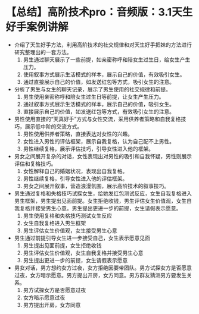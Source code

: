 # 【总结】高阶技术pro：音频版：3.1天生好手案例讲解

-   介绍了天生好手方法，利用高阶技术的社交规律和对天生好手把妹的方法进行研究整理出的一套方法。
    1.  男生通过聊天展示了一些前提，如亲密称呼和陪女生过生日，给女生产生压力。
    2.  使用叙事方式展示生活模式的样本，展示自己的价值，有效吸引女生。
    3.  通过直接展示自己的价值，如发送红包等方式，吸引女生的注意。
-   分析了男生与女生的聊天记录，展示了男生使用的社交规律和前提。
    1.  男生使用亲密称呼和陪女生过生日等前提，让女生产生压力。
    2.  通过叙事方式展示生活模式的样本，展示自己的价值，吸引女生。
    3.  直接展示自己的价值，如发送红包等方式，有效吸引女生的注意。
-   男性使用直接的“天真好手”方式与女性交流，采用供养者策略和自我复格技巧，展示低中阶的交流方式。
    1.  男性使用供养者策略，直接表达对女性的兴趣。
    2.  女性进入男性的评估框架，展示自我复格，认为自己配不上男性。
    3.  男性继续复格，展示评估技巧，引导女性进入他的框架。
-   男女之间展开复杂的对话，女性表现出对男性的吸引和自我怀疑，男性则展示评估和复格技巧。
    1.  女性解释自己的婚姻状况，表现出自我复格。
    2.  男性继续复格，引导女性进入他的评估框架。
    3.  男女之间展开叙事，营造浪漫氛围，展示高阶技术的叙事技巧。
-   男生通过复格和失格技巧试探女生，给她发红包测试反应，女生自我复格进入男生框架，男生提出见面前提。女生拒绝收钱，男生评估女生价值观，女生自我复格并接受男生心意。男生提出更进一步的前提，女生请假表示愿意。 
    1.  男生使用复格和失格技巧测试女生反应
    2.  女生自我复格进入男生框架
    3.  男生评估女生价值观，女生接受男生心意
-   男生通过前提引导女生进一步接受自己，女生表示愿意见面
    1.  男生提出见面前提，女生拒绝收钱
    2.  男生评估女生价值观，女生自我复格并接受男生心意
    3.  男生提出更进一步的前提，女生请假表示愿意
-   男女对话，男方想约女方过夜，女方拒绝因要带团队。男方试探女方是否愿意过夜，女方暗示愿意。男方提出开房，女方同意。男方群友猜测男方要发生关系。 
    1.  男方试探女方是否愿意过夜
    2.  女方暗示愿意过夜
    3.  男方提出开房，女方同意